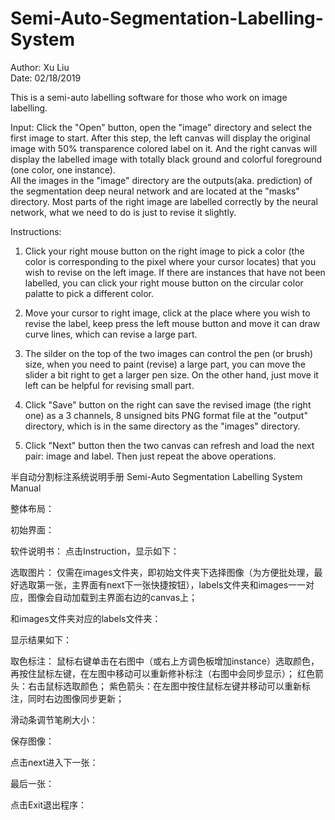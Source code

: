 # Semi-Auto-Segmentation-Labelling-System
Author: Xu Liu             
Date: 02/18/2019

This is a semi-auto labelling software for those who work on image labelling.   

Input: 
Click the "Open" button, open the "image" directory and select the first image to start. After this step, the left canvas will display the original image with 50% transparence colored label on it. And the right canvas will display the labelled image with totally black ground and colorful foreground (one color, one instance).  
All the images in the "image" directory are the outputs(aka. prediction) of the segmentation deep neural network and are located at the "masks" directory. Most parts of the right image are labelled correctly by the neural network, what we need to do is just to revise it slightly.   


Instructions:  
1. Click your right mouse button on the right image to pick a color (the color is corresponding to the pixel where your cursor locates) that you wish to revise on the left image. If there are instances that have not been labelled, you can click your right mouse button on the circular color palatte to pick a different color.  

2. Move your cursor to right image, click at the place where you wish to revise the label, keep press the left mouse button and move it can draw curve lines, which can revise a large part.  

3. The silder on the top of the two images can control the pen (or brush) size, when you need to paint (revise) a large part, you can move the slider a bit right to get a larger pen size. On the other hand, just move it left can be helpful for revising small part.  

4. Click "Save" button on the right can save the revised image (the right one) as a 3 channels, 8 unsigned bits  PNG format file at the "output" directory, which is in the same directory as the "images" directory.   

5. Click "Next" button then the two canvas can refresh and load the next pair: image and label. Then just repeat the above operations.



半自动分割标注系统说明手册
Semi-Auto Segmentation Labelling System Manual

整体布局：

初始界面：

软件说明书：
点击Instruction，显示如下：

选取图片：
仅需在images文件夹，即初始文件夹下选择图像（为方便批处理，最好选取第一张，主界面有next下一张快捷按钮），labels文件夹和images一一对应，图像会自动加载到主界面右边的canvas上；

和images文件夹对应的labels文件夹：

显示结果如下：

取色标注：
鼠标右键单击在右图中（或右上方调色板增加instance）选取颜色，再按住鼠标左键，在左图中移动可以重新修补标注（右图中会同步显示）；
红色箭头：右击鼠标选取颜色；
紫色箭头：在左图中按住鼠标左键并移动可以重新标注，同时右边图像同步更新；

滑动条调节笔刷大小：

保存图像：

点击next进入下一张：

最后一张：

点击Exit退出程序：
